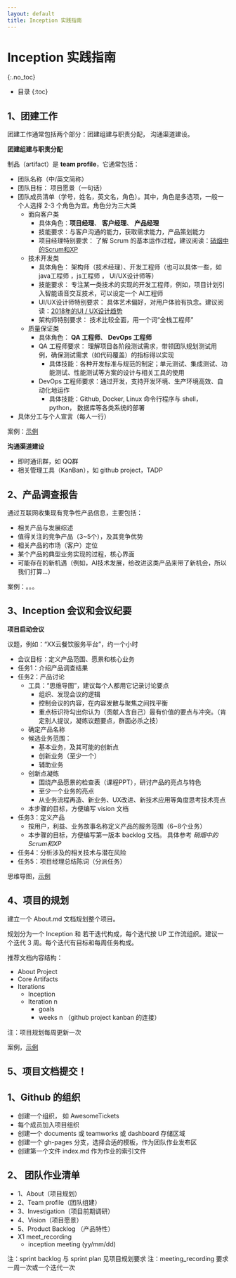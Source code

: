 ```yaml
---
layout: default
title: Inception 实践指南
---
```


# Inception 实践指南
{:.no_toc}

* 目录
{:toc}


## 1、团建工作

团建工作通常包括两个部分：团建组建与职责分配， 沟通渠道建设。

**团建组建与职责分配**

制品（artifact）是 **team profile**，它通常包括：

* 团队名称（中/英文简称）
* 团队目标： 项目愿景（一句话）
* 团队成员清单（学号，姓名，英文名，角色）。其中，角色是多选项，一般一个人选择 2-3 个角色为宜。角色分为三大类
    - 面向客户类
        - 具体角色：**项目经理**、 **客户经理**、 **产品经理**
        - 技能要求：与客户沟通的能力，获取需求能力，产品策划能力
        - 项目经理特别要求： 了解 Scrum 的基本运作过程，建议阅读：[硝烟中的Scrum和XP](http://www.infoq.com/cn/minibooks/scrum-xp-from-the-trenches)
    - 技术开发类
        - 具体角色： 架构师（技术经理）、开发工程师（也可以具体一些，如 java工程师 ，js工程师 ， UI/UX设计师等）
        - 技能要求： 专注某一类技术的实现的开发工程师，例如，项目计划引入智能语音交互技术，可以设定一个 AI工程师
        - UI/UX设计师特别要求： 具体艺术偏好，对用户体验有执念。建议阅读：[2018年的UI / UX设计趋势](http://www.uisdc.com/ui-ux-design-trend-2018)
        - 架构师特别要求： 技术比较全面，用一个词“全栈工程师”
    - 质量保证类
        - 具体角色： **QA 工程师**、 **DevOps 工程师**
        - QA 工程师要求： 理解项目各阶段测试需求，带领团队规划测试用例，确保测试需求（如代码覆盖）的指标得以实现
            - 具体技能：各种开发标准与规范的制定；单元测试、集成测试、功能测试、性能测试等方案的设计与相关工具的使用
        - DevOps 工程师要求：通过开发，支持开发环境、生产环境高效、自动化地运作
            - 具体技能：Github, Docker, Linux 命令行程序与 shell， python， 数据库等各类系统的部署
* 具体分工与个人宣言（每人一行）

案例：[示例](https://github.com/HYPJUDY/movie-ticket-and-service-website/blob/master/documents/2_team_profile.md)

**沟通渠道建设**

* 即时通讯群，如 QQ群
* 相关管理工具（KanBan），如 github project，TADP

## 2、产品调查报告

通过互联网收集现有竞争性产品信息，主要包括：

* 相关产品与发展综述
* 值得关注的竞争产品（3~5个），及其竞争优势
* 相关产品的市场（客户）定位
* 某个产品的典型业务实现的过程，核心界面
* 可能存在的新机遇（例如，AI技术发展，给改进这类产品来带了新机会，所以我们打算...）

案例：。。。

## 3、Inception 会议和会议纪要

**项目启动会议**

议题，例如：“XX云餐饮服务平台”，约一个小时

* 会议目标：定义产品范围、愿景和核心业务
* 任务1：介绍产品调查结果
* 任务2：产品讨论
    - 工具：“思维导图”，建议每个人都用它记录讨论要点
        - 组织、发现会议的逻辑
        - 控制会议的内容，在内容发散与聚焦之间找平衡
        - 重点标识符勾出你认为（贡献人含自己）最有价值的要点与冲突。（肯定别人提议，凝练议题要点，群面必杀之技）
    - 确定产品名称
    - 候选业务范围：
        - 基本业务，及其可能的创新点
        - 创新业务（至少一个）
        - 辅助业务
    - 创新点凝练
        - 围绕产品愿景的检查表（课程PPT），研讨产品的亮点与特色
        - 至少一个业务的亮点
        - 从业务流程再造、新业务、UX改进、新技术应用等角度思考技术亮点
    - 本步骤的目标，方便编写 vision 文档
* 任务3：定义产品
    - 按用户，利益、业务故事名称定义产品的服务范围（6~8个业务）
    - 本步骤的目标，方便编写第一版本 backlog 文档。 具体参考 _硝烟中的Scrum和XP_
* 任务4：分析涉及的相关技术与潜在风险
* 任务5：项目经理总结陈词（分派任务）

思维导图，[示例](https://github.com/HYPJUDY/movie-ticket-and-service-website/blob/master/documents/91_meet_recording.md)

## 4、项目的规划

建立一个 About.md 文档规划整个项目。

规划分为一个 Inception 和 若干迭代构成，每个迭代按 UP 工作流组织。建议一个迭代 3 周。每个迭代有目标和每周任务构成。

推荐文档内容结构：

* About Project
* Core Artifacts
* Iterations
    - Inception
    - Iteration n
        - goals
        - weeks n （github project kanban 的连接） 

注：项目规划每周更新一次

案例，[示例](https://github.com/AwesomeTickets/Dashboard)


## 5、项目文档提交！

## 1、Github 的组织
    
* 创建一个组织， 如 AwesomeTickets
* 每个成员加入项目组织
* 创建一个 documents 或 teamworks 或 dashboard 存储区域
* 创建一个 gh-pages 分支，选择合适的模板，作为团队作业发布区
* 创建第一个文件 index.md 作为作业的索引文件


## 2、 团队作业清单

* 1、About（项目规划）
* 2、Team profile（团队组建）
* 3、Investigation（项目前期调研）
* 4、Vision（项目愿景）
* 5、Product Backlog （产品特性）
* X1 meet_recording
    - inception meeting (yy/mm/dd)

注：sprint backlog 与 sprint plan 见项目规划要求
注：meeting_recording 要求一周一次或一个迭代一次


  




